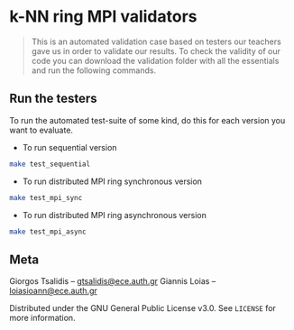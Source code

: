 # k-NN ring MPI validators

> This is an automated validation case based on testers our teachers gave us in order to validate our results. To check the validity of our code you
can download the validation folder with all the essentials and run the following commands.

## Run the testers

To run the automated test-suite of some kind, do this for each version you want to evaluate.

* To run sequential version
```sh
make test_sequential
```
* To run distributed MPI ring synchronous version
```sh
make test_mpi_sync
```
* To run distributed MPI ring asynchronous version
```sh
make test_mpi_async
```



## Meta

Giorgos Tsalidis – gtsalidis@ece.auth.gr
Giannis Loias – loiasioann@ece.auth.gr

Distributed under the GNU General Public License v3.0. See ``LICENSE`` for more information.
